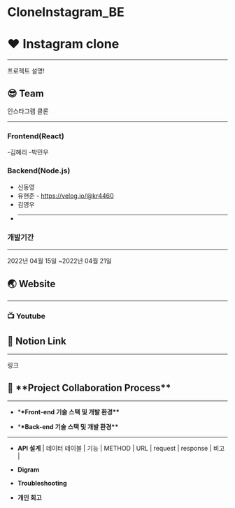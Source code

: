 # CloneInstagram_BE
# :hearts: Instagram clone

---

프로젝트 설명!

## :sunglasses: Team

인스타그램 클론

---

### Frontend(React)
-김혜리
-박민우
### Backend(Node.js)
- 신동영
- 유현준 - https://velog.io/@kr4460
- 김영우
- ***

### 개발기간

---

2022년 04월 15일 ~2022년 04월 21일

## :earth_asia: Website

---

### :tv: Youtube

## :balloon: Notion Link

---

링크

## :speech_balloon: \***\*Project Collaboration Process\*\***

---

- \***\*Front-end 기술 스택 및 개발 환경\*\***

- \***\*Back-end 기술 스택 및 개발 환경\*\***

---

- **API 설계**
  | 데이터 테이블 | 기능 | METHOD | URL | request | response | 비고 |

- **Digram**
- **Troubleshooting**
- **개인 회고**
